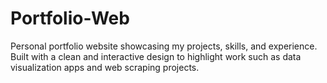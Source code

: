 # Portfolio-Web
Personal portfolio website showcasing my projects, skills, and experience. Built with a clean and interactive design to highlight work such as data visualization apps and web scraping projects.
